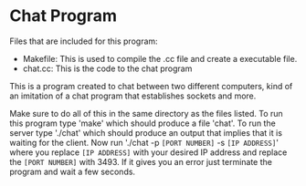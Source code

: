 # Chat Program
Files that are included for this program:
* Makefile: This is used to compile the .cc file and create a executable file.
* chat.cc: This is the code to the chat program

This is a program created to chat between two different computers, kind of an imitation of a chat program that establishes sockets and more. 

Make sure to do all of this in the same directory as the files listed. To run this program type 'make' which should produce a file 'chat'. To run the server type './chat' which should produce an output that implies that it is waiting for the client. Now run './chat -p `[PORT NUMBER]` -s `[IP ADDRESS]`' where you replace `[IP ADDRESS]` with your desired IP address and replace the `[PORT NUMBER]` with 3493. If it gives you an error just terminate the program and wait a few seconds. 
